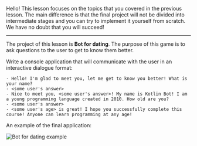 Hello! This lesson focuses on the topics that you covered in the previous lesson. 
The main difference is that the final project will not be divided into intermediate stages 
and you can try to implement it yourself from scratch. 
We have no doubt that you will succeed!

----

The project of this lesson is **Bot for dating**.
The purpose of this game is to ask questions to the user to get to know them better.

Write a console application 
that will communicate with the user in an interactive dialogue format:

```text
- Hello! I'm glad to meet you, let me get to know you better! What is your name?
- <some user's answer>
- Nice to meet you, <some user's answer>! My name is Kotlin Bot! I am a young programming language created in 2010. How old are you?
- <some user's answer>
- <some user's age> is great! I hope you successfully complete this course! Anyone can learn programming at any age!
```

An example of the final application:

![Bot for dating example](./src/main/resources/images/bot_for_dating.gif "Bot for dating example")

